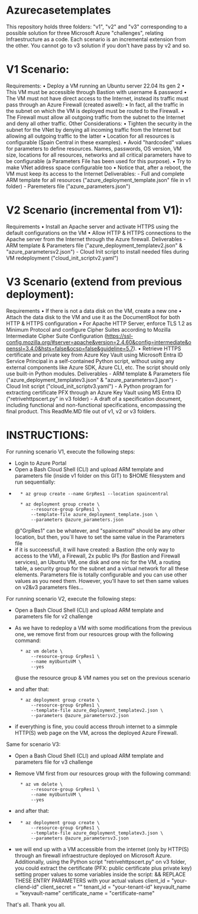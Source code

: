 # Azurecasetemplates
This repository holds three folders: "v1", "v2" and "v3" corresponding to a possible solution for three Microsoft Azure "challenges", relating Infraestructure as a code. Each scenario is an incremental extension from the other. You cannot go to v3 solution if you don't have pass by v2 and so.

# V1 Scenario:
Requirements:
    • Deploy a VM running an Ubuntu server 22.04 lts gen 2
    • This VM must be accessible through Bastion with username & password
    • The VM must not have direct access to the Internet, instead its traffic must pass through an Azure Firewall (created aswell):
        •	In fact, all the traffic in the subnet on which the VM is deployed must be routed to the Firewall.
        •	The Firewall must allow all outgoing traffic from the subnet to the Internet and deny all other traffic.
Other Considerations:
    • Tighten the security in the subnet for the VNet by denying all incoming traffic from the Internet but allowing all outgoing traffic to the latter
    • Location for all resources is configurable (Spain Central in these examples).
    • Avoid "hardcoded" values for parameters to define resources. Names, passwords, OS version, VM size, locations for all resources, networks and all critical parameters have to be configurable (a Parameters File has been used for this purpose).
    • Try to make VNet address space configurable too
    • Notice that, after a reboot, the VM must keep its access to the Internet
Deliverables:
    - Full and complete ARM template for all resources ("azure_deployment_template.json" file in v1 folder)
    - Paremeters file ("azure_parameters.json")

# V2 Scenario (incremental from V1):
Requirements
    • Install an Apache server and activate HTTPS using the default configurations on the VM
    • Allow HTTP & HTTPS connections to the Apache server from the Internet through the Azure firewall.
Deliverables
    - ARM template & Parameters file ("azure_deployment_templatev2.json" & "azure_parametersv2.json")
    - Cloud Init script to install needed files during VM redeployment ("cloud_init_scriptv2.yaml")

# V3 Scenario (extend from previous deployment):
Requirements
    • If there is not a data disk on the VM, create a new one
    • Attach the data disk to the VM and use it as the DocumentRoot for both HTTP & HTTPS configuration
    • For Apache HTTP Server, enforce TLS 1.2 as Minimum Protocol and configure Cipher Suites according to Mozilla Intermediate Cipher Suite Configuration (https://ssl-config.mozilla.org/#server=apache&version=2.4.60&config=intermediate&openssl=3.4.0&hsts=false&ocsp=false&guideline=5.7).
    • Retrieve HTTPS certificate and private key from Azure Key Vault using Microsoft Entra ID Service Principal in a self-contained Python script, without using any external components like Azure SDK, Azure CLI, etc. The script should only use built-in Python modules.
Deliverables
    - ARM template & Parameters file ("azure_deployment_templatev3.json" & "azure_parametersv3.json")
    - Cloud Init script ("cloud_init_scriptv3.yaml")
    - A Python program for extracting certificate PFX through an Azure Key Vault using MS Entra ID ("retrivehttpscert.py" in v3 folder)
    - A draft of a specification document, including functional and non-functional specifications, encompassing the final product. This ReadMe.MD file out of v1, v2 or v3 folders.


# INSTRUCTIONS:
For running scenario V1, execute the following steps:
  - Login to Azure Portal
  - Open a Bash Cloud Shell (CLI) and upload ARM template and parameters file (inside v1 folder on this GIT) to $HOME filesystem and run sequentially:
  - 
          * az group create --name GrpRes1 --location spaincentral
    
          * az deployment group create \
              --resource-group GrpRes1 \
              --template-file azure_deployment_template.json \
              --parameters @azure_parameters.json
    
    @"GrpRes1" can be whatever, and "spaincentral" should be any other location, but then, you´ll have to set the same value in the Parameters file
  - if it is succeessfull, it will have created: a Bastion (the only way to access to the VM), a Firewall, 2x public IPs (for Bastion and Firewall services), an Ubuntu VM, one disk and one nic for the VM, a routing table, a security group for the subnet and a virtual network for all these elements.
Parameters file is totally configurable and you can use other values as you need them. However, you'll have to set then same values on v2&v3 parameters files...


For running scenario V2, execute the following steps:
  - Open a Bash Cloud Shell (CLI) and upload ARM template and parameters file for v2 challenge
  - As we have to redeploy a VM with some modifications from the previous one, we remove first from our resources group with the following command:
    
          * az vm delete \
              --resource-group GrpRes1 \
              --name myUbuntuVM \
              --yes
    
    @use the resource group & VM names you set on the previous scenario
  - and after that:
    
          * az deployment group create \
              --resource-group GrpRes1 \
              --template-file azure_deployment_templatev2.json \
              --parameters @azure_parametersv2.json
    
  - if everything is fine, you could access throuh internet to a simmple HTTP(S) web page on the VM, across the deployed Azure Firewall.


Same for scenario V3:
  - Open a Bash Cloud Shell (CLI) and upload ARM template and parameters file for v3 challenge
  - Remove VM first from our resources group with the following command:
    
          * az vm delete \
              --resource-group GrpRes1 \
              --name myUbuntuVM \
              --yes
    
  - and after that:
  - 
          * az deployment group create \
              --resource-group GrpRes1 \
              --template-file azure_deployment_templatev3.json \
              --parameters @azure_parametersv3.json
  
  - we will end up with a VM accessible from the internet (only by HTTP(S) through an firewall infraestructure deployed on Microsoft Azure.
Additionally, using the Python script "retrivehttpscert.py" on v3 folder, you could extract the certificate (PFX: public certificate plus private key) setting proper values to some variables inside the script:
    && REPLACE THESE ENTRY PARAMETERS with your actual values
    client_id = "your-cliend-id"
    client_secret = "<secret>"
    tenant_id = "your-tenant-id"
    keyvault_name = "keyvault-name"
    certificate_name = "certificate-name"

That's all. Thank you all.
